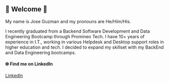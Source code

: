 ## :bear: Welcome :bear:

My name is Jose Guzman and my pronouns are He/Him/His.   

I recently graduated from a Backend Software Development and Data Engineering Bootcamp through Promineo Tech. I have 10+ years of experience in I.T., working in various Helpdesk and Desktop support roles in higher education and tech. I decided to expand my skillset with my BackEnd and Data Engineering bootcamps.

#### :globe_with_meridians: Find me on LinkedIn 
<a href="https://www.linkedin.com/in/jose-guzman-jr/"> LinkedIn </a>

<!--
**jg2012/jg2012** is a ✨ _special_ ✨ repository because its `README.md` (this file) appears on your GitHub profile.

Here are some ideas to get you started:

- 🔭 I’m currently working on ...
- 🌱 I’m currently learning ...
- 👯 I’m looking to collaborate on ...
- 🤔 I’m looking for help with ...
- 💬 Ask me about ...
- 📫 How to reach me: ...
- 😄 Pronouns: ...
- ⚡ Fun fact: ...
-->
